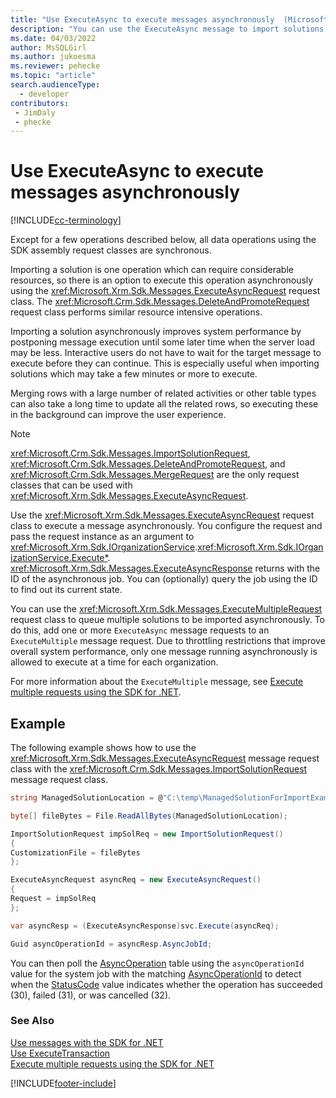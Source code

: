 ```yaml
---
title: "Use ExecuteAsync to execute messages asynchronously  (Microsoft Dataverse) | Microsoft Docs" 
description: "You can use the ExecuteAsync message to import solutions asynchronously." 
ms.date: 04/03/2022
author: MsSQLGirl
ms.author: jukoesma
ms.reviewer: pehecke
ms.topic: "article"
search.audienceType: 
  - developer
contributors:
 - JimDaly
 - phecke
---
```


# Use ExecuteAsync to execute messages asynchronously

[!INCLUDE[cc-terminology](../includes/cc-terminology.md)]

Except for a few operations described below, all data operations using the SDK assembly request classes are synchronous.

Importing a solution is one operation which can require considerable resources, so there is an option to execute this operation asynchronously using the <xref:Microsoft.Xrm.Sdk.Messages.ExecuteAsyncRequest> request class. The <xref:Microsoft.Crm.Sdk.Messages.DeleteAndPromoteRequest> request class performs similar resource intensive operations.

Importing a solution asynchronously improves system performance by postponing message execution until some later time when the server load may be less. Interactive users do not have to wait for the target message to execute before they can continue. This is especially useful when importing solutions which may take a few minutes or more to execute.  

Merging rows with a large number of related activities or other table types can also take a long time to update all the related rows, so executing these in the background can improve the user experience.
  
> [!NOTE]
> <xref:Microsoft.Crm.Sdk.Messages.ImportSolutionRequest>, <xref:Microsoft.Crm.Sdk.Messages.DeleteAndPromoteRequest>, and <xref:Microsoft.Crm.Sdk.Messages.MergeRequest> are the only request classes that can be used with <xref:Microsoft.Xrm.Sdk.Messages.ExecuteAsyncRequest>.
  
Use the <xref:Microsoft.Xrm.Sdk.Messages.ExecuteAsyncRequest> request class to execute a message asynchronously. You configure the request and pass the request instance as an argument to <xref:Microsoft.Xrm.Sdk.IOrganizationService>.<xref:Microsoft.Xrm.Sdk.IOrganizationService.Execute*>. <xref:Microsoft.Xrm.Sdk.Messages.ExecuteAsyncResponse> returns with the ID of the asynchronous job. You can (optionally) query the job using the ID to find out its current state.  
  
You can use the <xref:Microsoft.Xrm.Sdk.Messages.ExecuteMultipleRequest> request class to queue multiple solutions to be imported asynchronously. To do this, add one or more `ExecuteAsync` message requests to an `ExecuteMultiple` message request. Due to throttling restrictions that improve overall system performance, only one message running asynchronously is allowed to execute at a time for each organization.

For more information about the `ExecuteMultiple` message, see [Execute multiple requests using the SDK for .NET](execute-multiple-requests.md).  

## Example

The following example shows how to use the <xref:Microsoft.Xrm.Sdk.Messages.ExecuteAsyncRequest> message request class with the <xref:Microsoft.Crm.Sdk.Messages.ImportSolutionRequest> message request class.

```csharp
string ManagedSolutionLocation = @"C:\temp\ManagedSolutionForImportExample.zip";

byte[] fileBytes = File.ReadAllBytes(ManagedSolutionLocation);

ImportSolutionRequest impSolReq = new ImportSolutionRequest()
{
CustomizationFile = fileBytes
};

ExecuteAsyncRequest asyncReq = new ExecuteAsyncRequest()
{
Request = impSolReq
};

var asyncResp = (ExecuteAsyncResponse)svc.Execute(asyncReq);

Guid asyncOperationId = asyncResp.AsyncJobId;
```

You can then poll the [AsyncOperation](../reference/entities/asyncoperation.md) table using the `asyncOperationId` value for the system job with the matching [AsyncOperationId](../reference/entities/asyncoperation.md#BKMK_AsyncOperationId) to detect when the [StatusCode](../reference/entities/asyncoperation.md#BKMK_StatusCode) value indicates whether the operation has succeeded (30), failed (31), or was cancelled (32).

### See Also

[Use messages with the SDK for .NET](use-messages.md)<br />
[Use ExecuteTransaction](use-executetransaction.md)<br />
[Execute multiple requests using the SDK for .NET](execute-multiple-requests.md)

[!INCLUDE[footer-include](../../../includes/footer-banner.md)]
